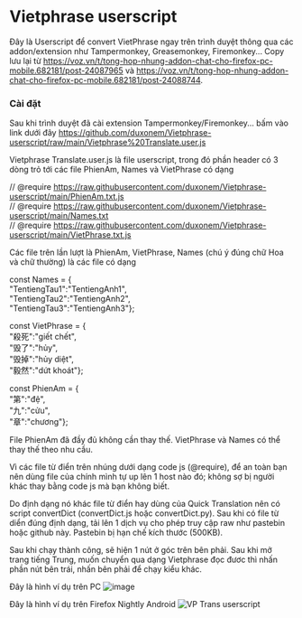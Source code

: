 # Vietphrase userscript
Đây là Userscript để convert VietPhrase ngay trên trình duyệt thông qua các addon/extension như Tampermonkey, Greasemonkey, Firemonkey... Copy lưu lại từ 
https://voz.vn/t/tong-hop-nhung-addon-chat-cho-firefox-pc-mobile.682181/post-24087965 và 
https://voz.vn/t/tong-hop-nhung-addon-chat-cho-firefox-pc-mobile.682181/post-24088744.


### Cài đặt
Sau khi trình duyệt đã cài extension Tampermonkey/Firemonkey... bấm vào link dưới đây
https://github.com/duxonem/Vietphrase-userscript/raw/main/Vietphrase%20Translate.user.js


Vietphrase Translate.user.js là file userscript, trong đó phần header có 3 dòng trỏ tới các file PhienAm, Names và VietPhrase có dạng

// @require      https://raw.githubusercontent.com/duxonem/Vietphrase-userscript/main/PhienAm.txt.js   
// @require      https://raw.githubusercontent.com/duxonem/Vietphrase-userscript/main/Names.txt   
// @require      https://raw.githubusercontent.com/duxonem/Vietphrase-userscript/main/VietPhrase.txt.js  

Các file trên lần lượt là PhienAm, VietPhrase, Names (chú ý đúng chữ Hoa và chữ thường) là các file có dạng

const Names = {  
"TentiengTau1":"TentiengAnh1",  
"TentiengTau2":"TentiengAnh2",  
"TentiengTau3":"TentiengAnh3"};  

const VietPhrase = {  
"殺死":"giết chết",  
"毁了":"hủy",  
"毁掉":"hủy diệt",  
"毅然":"dứt khoát"};   

const PhienAm = {  
"第":"đệ",  
"九":"cửu",  
"章":"chương"};   

File PhienAm đã đầy đủ không cần thay thế. VietPhrase và Names có thể thay thế theo nhu cầu.  

Vì các file từ điển trên nhúng dưới dạng code js (@require), để an toàn bạn nên dùng file của chính mình tự up lên 1 host nào đó; không sợ bị người khác thay bằng code js mà bạn không biết.

Do định dạng nó khác file từ điển hay dùng của Quick Translation nên có script convertDict (convertDict.js hoặc convertDict.py). Sau khi có file từ diển đúng định dạng, tải lên 1 dịch vụ cho phép truy cập raw như pastebin hoặc github này. Pastebin bị hạn chế kích thước (500KB). 

Sau khi chạy thành công, sẽ hiện 1 nút ở góc trên bên phải. Sau khi mở trang tiếng Trung, muốn chuyển qua dạng Vietphrase đọc đươc thì nhấn phần nút bên trái, nhấn bên phải để chạy kiểu khác.  

Đây là hình ví dụ trên PC
![image](https://user-images.githubusercontent.com/128269506/226879528-99b43031-a266-4e19-b2cf-c437e5c25d57.png)

Đây là hình ví dụ trên Firefox Nightly Android
![VP Trans userscript](https://user-images.githubusercontent.com/128269506/227080869-048d5a9a-b2d2-4e79-8ea5-a200db91a32c.jpg)
